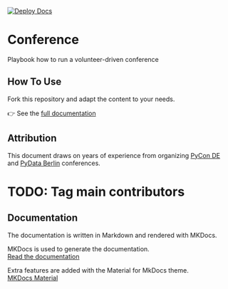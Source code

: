 [![Deploy Docs](https://github.com/PioneersHub/conference/actions/workflows/ci.yml/badge.svg)](https://github.com/PioneersHub/conference/actions/workflows/ci.yml)

# Conference

Playbook how to run a volunteer-driven conference

## How To Use

Fork this repository and adapt the content to your needs.

👉 See the [full documentation](https://pioneershub.github.io/conference/)

## Attribution

This document draws on years of experience from organizing [PyCon DE](https://de.pycon.org/)
and [PyData Berlin](https://berlin.pydata.org) conferences.

# TODO: Tag main contributors

## Documentation

The documentation is written in Markdown and rendered with MKDocs.

MKDocs is used to generate the documentation.  
[Read the documentation](https://pioneershub.github.io/conference/)

Extra features are added with the Material for MkDocs theme.  
[MKDocs Material](https://squidfunk.github.io/mkdocs-material/)

